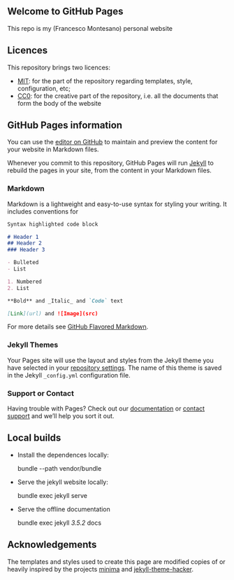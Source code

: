 ## Welcome to GitHub Pages

This repo is my (Francesco Montesano) personal website

## Licences

This repository brings two licences:

* [MIT](LICENSE_CODE.txt): for the part of the repository regarding templates,
    style, configuration, etc;
* [CC0](LICENSE_DOCS.txt): for the creative part of the repository, i.e. all the
    documents that form the body of the website

## GitHub Pages information

You can use the [editor on GitHub](https://github.com/montefra/montefra.github.io/edit/master/README.md) to maintain and preview the content for your website in Markdown files.

Whenever you commit to this repository, GitHub Pages will run [Jekyll](https://jekyllrb.com/) to rebuild the pages in your site, from the content in your Markdown files.

### Markdown

Markdown is a lightweight and easy-to-use syntax for styling your writing. It includes conventions for

```markdown
Syntax highlighted code block

# Header 1
## Header 2
### Header 3

- Bulleted
- List

1. Numbered
2. List

**Bold** and _Italic_ and `Code` text

[Link](url) and ![Image](src)
```

For more details see [GitHub Flavored Markdown](https://guides.github.com/features/mastering-markdown/).

### Jekyll Themes

Your Pages site will use the layout and styles from the Jekyll theme you have selected in your [repository settings](https://github.com/montefra/montefra.github.io/settings). The name of this theme is saved in the Jekyll `_config.yml` configuration file.

### Support or Contact

Having trouble with Pages? Check out our [documentation](https://help.github.com/categories/github-pages-basics/) or [contact support](https://github.com/contact) and we’ll help you sort it out.

## Local builds

* Install the dependences locally:

    bundle --path vendor/bundle

* Serve the jekyll website locally:

    bundle exec jekyll serve

* Serve the offline documentation

    bundle exec jekyll _3.5.2_ docs

## Acknowledgements

The templates and styles used to create this page are modified copies of or
heavily inspired by the projects [minima](https://github.com/jekyll/minima) and
[jekyll-theme-hacker](https://github.com/pages-themes/hacker.git).
